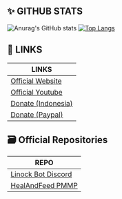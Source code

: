 ## ✨ GITHUB STATS
![Anurag's GitHub stats](https://github-readme-stats.vercel.app/api?username=Kylan1940&show_icons=true&theme=merko)
[![Top Langs](https://github-readme-stats.vercel.app/api/top-langs/?username=Kylan1940&layout=compact)](https://github.com/anuraghazra/github-readme-stats)

## 🔗 LINKS
|LINKS|
|---|
| [Official Website](https://kylan1940.github.io) |
| [Official Youtube](https://youtube.com/c/Kylan1940) |
| [Donate (Indonesia)](https://trakteer.id/Kylan1940/tip) |
| [Donate (Paypal)](https://paypal.me/Kylan3290) |

## 🗃️ Official Repositories
|REPO|
|---|
| [Linock Bot Discord](https://github.com/Kylan1940/LinockBot) |
| [HealAndFeed PMMP](https://github.com/Kylan1940/HealAndFeed) |
